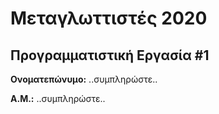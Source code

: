 # Μεταγλωττιστές 2020
## Προγραμματιστική Εργασία #1

**Ονοματεπώνυμο:** ..συμπληρώστε..

**Α.Μ.:** ..συμπληρώστε..


